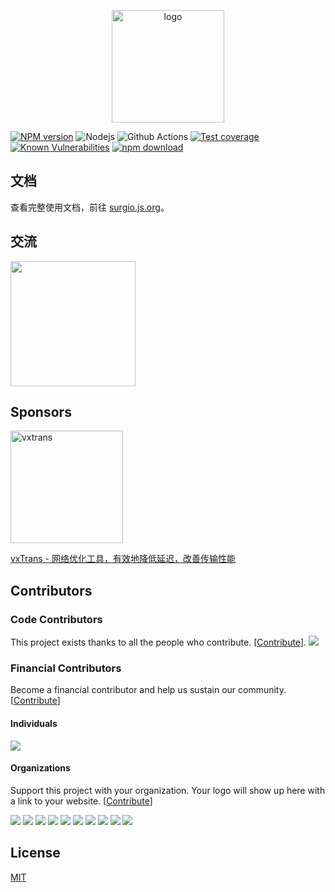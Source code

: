 <p align="center">
  <a href="https://surgio.js.org/" target="_blank">
    <img width="180" src="docs/.vuepress/public/surgio-icon.png" alt="logo">
  </a>
</p>

[![NPM version][npm-image]][npm-url]
![Nodejs][nodejs-version]
![Github Actions][github-actions-image]
[![Test coverage][codecov-image]][codecov-url]
[![Known Vulnerabilities][snyk-image]][snyk-url]
[![npm download][download-image]][download-url]

[npm-image]: https://img.shields.io/npm/v/surgio.svg?style=flat-square
[npm-url]: https://npmjs.org/package/surgio
[codecov-image]: https://codecov.io/gh/surgioproject/surgio/branch/master/graph/badge.svg
[codecov-url]: https://codecov.io/gh/surgioproject/surgio
[snyk-image]: https://snyk.io/test/npm/surgio/badge.svg?style=flat-square
[snyk-url]: https://snyk.io/test/npm/surgio
[download-image]: https://img.shields.io/npm/dm/surgio.svg?style=flat-square
[download-url]: https://npmjs.org/package/surgio
[github-actions-image]: https://github.com/surgioproject/surgio/workflows/Node%20CI/badge.svg
[nodejs-version]: https://img.shields.io/node/v/surgio

## 文档

查看完整使用文档，前往 [surgio.js.org](https://surgio.js.org)。

## 交流

[<img width="200px" src="docs/.vuepress/public/join-telegram.png" />](https://t.me/surgiotg)

## Sponsors

[<img width="180" src="docs/.vuepress/public/vxtrans.png" alt="vxtrans">](https://vx.link/?rel=geekdada)

[vxTrans - 网络优化工具，有效地降低延迟，改善传输性能](https://vx.link/?rel=geekdada)

## Contributors

### Code Contributors

This project exists thanks to all the people who contribute. [[Contribute](CONTRIBUTING.md)].
<a href="https://github.com/surgioproject/surgio/graphs/contributors"><img src="https://opencollective.com/surgio/contributors.svg?width=890&button=false" /></a>

### Financial Contributors

Become a financial contributor and help us sustain our community. [[Contribute](https://opencollective.com/surgio/contribute)]

#### Individuals

<a href="https://opencollective.com/surgio"><img src="https://opencollective.com/surgio/individuals.svg?width=890"></a>

#### Organizations

Support this project with your organization. Your logo will show up here with a link to your website. [[Contribute](https://opencollective.com/surgio/contribute)]

<a href="https://opencollective.com/surgio/organization/0/website"><img src="https://opencollective.com/surgio/organization/0/avatar.svg"></a>
<a href="https://opencollective.com/surgio/organization/1/website"><img src="https://opencollective.com/surgio/organization/1/avatar.svg"></a>
<a href="https://opencollective.com/surgio/organization/2/website"><img src="https://opencollective.com/surgio/organization/2/avatar.svg"></a>
<a href="https://opencollective.com/surgio/organization/3/website"><img src="https://opencollective.com/surgio/organization/3/avatar.svg"></a>
<a href="https://opencollective.com/surgio/organization/4/website"><img src="https://opencollective.com/surgio/organization/4/avatar.svg"></a>
<a href="https://opencollective.com/surgio/organization/5/website"><img src="https://opencollective.com/surgio/organization/5/avatar.svg"></a>
<a href="https://opencollective.com/surgio/organization/6/website"><img src="https://opencollective.com/surgio/organization/6/avatar.svg"></a>
<a href="https://opencollective.com/surgio/organization/7/website"><img src="https://opencollective.com/surgio/organization/7/avatar.svg"></a>
<a href="https://opencollective.com/surgio/organization/8/website"><img src="https://opencollective.com/surgio/organization/8/avatar.svg"></a>
<a href="https://opencollective.com/surgio/organization/9/website"><img src="https://opencollective.com/surgio/organization/9/avatar.svg"></a>

## License

[MIT](https://github.com/surgioproject/surgio/blob/master/LICENSE)
